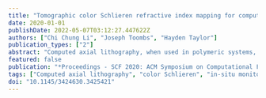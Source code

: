 ```yaml
---
title: "Tomographic color Schlieren refractive index mapping for computed axial lithography"
date: 2020-01-01
publishDate: 2022-05-07T03:12:27.447622Z
authors: ["Chi Chung Li", "Joseph Toombs", "Hayden Taylor"]
publication_types: ["2"]
abstract: "Computed axial lithography, when used in polymeric systems, directly solidifies freeform three-dimensional geometries inside liquid or gelled materials. Currently, this patterning system operates in open loop where projections are designed prior to the print so identification of errors and corrections can only be done after the printed object has been processed. This work introduces an in-situ 3D refractive index monitoring system to track localized material conversion by performing tomographic reconstruction from color Schlieren images. Our system successfully reconstructed evolving phase objects inside resins and the reconstruction quality was verified by comparison with isosurface laser scans. The technique provides support for physics-based real-time pattern modification to improve print fidelity and reduce manual iteration time when experimenting with new materials."
featured: false
publication: "*Proceedings - SCF 2020: ACM Symposium on Computational Fabrication*"
tags: ["Computed axial lithography", "color Schlieren", "in-situ monitoring", "phase contrast imaging", "tomography"]
doi: "10.1145/3424630.3425421"
---
```


